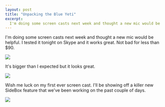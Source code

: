 ```yaml
---
layout: post
title: "Unpacking the Blue Yeti"
excerpt:
  I'm doing some screen casts next week and thought a new mic would be helpful. I tested it tonight on Skype and it works great. Not bad for less than $90.
---
```


I'm doing some screen casts next week and thought a new mic would be helpful. I tested it tonight on Skype and it works great. Not bad for less than $90.

<img src='/images/blueyet1.jpeg' />

It's bigger than I expected but it looks great.

<img src='/images/blueyet2.jpeg' />

Wish me luck on my first ever screen cast. I'll be showing off a killer new SideBox feature that we've been working on the past couple of days.

<img src='/images/blueyet3.jpeg' />